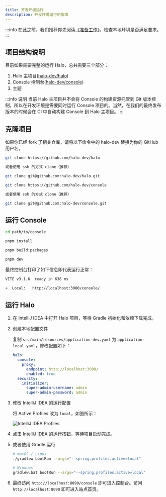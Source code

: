 ```yaml
---
title: 开发环境运行
description: 开发环境运行的指南
---
```


:::info
在此之前，我们推荐你先阅读[《准备工作》](./prepare)，检查本地环境是否满足要求。
:::

## 项目结构说明

目前如果需要完整的运行 Halo，总共需要三个部分：

1. Halo 主项目([halo-dev/halo](https://github.com/halo-dev/halo))
2. Console 控制台([halo-dev/console](https://github.com/halo-dev/console))
3. 主题

:::info 说明
当前 Halo 主项目并不会将 Console 的构建资源托管到 Git 版本控制，所以在开发环境是需要同时运行 Console 项目的。当然，在我们的最终发布版本的时候会在 CI 中自动构建 Console 到 Halo 主项目。
:::

## 克隆项目

如果你已经 fork 了相关仓库，请将以下命令中的 halo-dev 替换为你的 GitHub 用户名。

```bash
git clone https://github.com/halo-dev/halo

或者使用 ssh 的方式 clone（推荐）

git clone git@github.com:halo-dev/halo.git
```

```bash
git clone https://github.com/halo-dev/console

或者使用 ssh 的方式 clone（推荐）

git clone git@github.com:halo-dev/console.git
```

## 运行 Console

```bash
cd path/to/console
```

```bash
pnpm install 
```

```bash
pnpm build:packages
```

```bash
pnpm dev
```

最终控制台打印了如下信息即代表运行正常：

```bash
VITE v3.1.6  ready in 638 ms

➜  Local:   http://localhost:3000/console/
```

## 运行 Halo

1. 在 IntelliJ IDEA 中打开 Halo 项目，等待 Gradle 初始化和依赖下载完成。
2. 创建本地配置文件

    复制 `src/main/resources/application-dev.yaml` 为 `application-local.yaml`，修改配置如下：

    ```yaml
    halo:
      console:
        proxy:
          endpoint: http://localhost:3000/
          enabled: true
      security:
        initializer:
          super-admin-username: admin
          super-admin-password: admin
    ```

3. 修改 IntelliJ IDEA 的运行配置

    将 Active Profiles 改为 `local`，如图所示：

    ![IntelliJ IDEA Profiles](/img/developer-run/IntelliJ-IDEA-Profiles.png)

4. 点击 IntelliJ IDEA 的运行按钮，等待项目启动完成。

5. 或者使用 Gradle 运行

    ```bash
    # macOS / Linux
    ./gradlew bootRun --args="--spring.profiles.active=local"

    # Windows
    gradlew.bat bootRun --args="--spring.profiles.active=local"
    ```

6. 最终访问 `http://localhost:8090/console` 即可进入控制台。访问 `http://localhost:8090` 即可进入站点首页。
